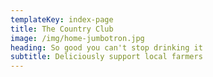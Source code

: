 ```yaml
---
templateKey: index-page
title: The Country Club
image: /img/home-jumbotron.jpg
heading: So good you can't stop drinking it
subtitle: Deliciously support local farmers
---
```


